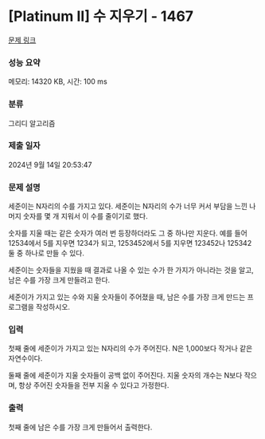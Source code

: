 # [Platinum II] 수 지우기 - 1467 

[문제 링크](https://www.acmicpc.net/problem/1467) 

### 성능 요약

메모리: 14320 KB, 시간: 100 ms

### 분류

그리디 알고리즘

### 제출 일자

2024년 9월 14일 20:53:47

### 문제 설명

<p>세준이는 N자리의 수를 가지고 있다. 세준이는 N자리의 수가 너무 커서 부담을 느낀 나머지 숫자를 몇 개 지워서 이 수를 줄이기로 했다.</p>

<p>숫자를 지울 때는 같은 숫자가 여러 번 등장하더라도 그 중 하나만 지운다. 예를 들어 12534에서 5를 지우면 1234가 되고, 1253452에서 5를 지우면 123452나 125342 둘 중 하나로 만들 수 있다.</p>

<p>세준이는 숫자들을 지웠을 때 결과로 나올 수 있는 수가 한 가지가 아니라는 것을 알고, 남은 수를 가장 크게 만들려고 한다.</p>

<p>세준이가 가지고 있는 수와 지울 숫자들이 주어졌을 때, 남은 수를 가장 크게 만드는 프로그램을 작성하시오.</p>

### 입력 

 <p>첫째 줄에 세준이가 가지고 있는 N자리의 수가 주어진다. N은 1,000보다 작거나 같은 자연수이다.</p>

<p>둘째 줄에 세준이가 지울 숫자들이 공백 없이 주어진다. 지울 숫자의 개수는 N보다 작으며, 항상 주어진 숫자들을 전부 지울 수 있다고 가정한다.</p>

### 출력 

 <p>첫째 줄에 남은 수를 가장 크게 만들어서 출력한다.</p>

